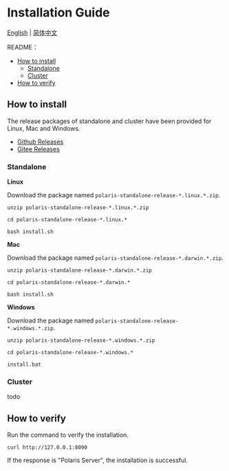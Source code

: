 # Installation Guide

[English](./README.md) | [简体中文](./README-zh.md)

README：

- [How to install](#how-to-install)
  - [Standalone](#standalone)
  - [Cluster](#cluster)
- [How to verify](#how-to-verify)

## How to install

The release packages of standalone and cluster have been provided for Linux, Mac and Windows.

- [Github Releases](https://github.com/GovernSea/sergo-server/releases)
- [Gitee Releases](https://gitee.com/GovernSea/sergo-server/releases)

### Standalone

**Linux**

Download the package named `polaris-standalone-release-*.linux.*.zip`.

```
unzip polaris-standalone-release-*.linux.*.zip

cd polaris-standalone-release-*.linux.*

bash install.sh
```

**Mac**

Download the package named `polaris-standalone-release-*.darwin.*.zip`.

```
unzip polaris-standalone-release-*.darwin.*.zip

cd polaris-standalone-release-*.darwin.*

bash install.sh
```

**Windows**

Download the package named `polaris-standalone-release-*.windows.*.zip`.

```
unzip polaris-standalone-release-*.windows.*.zip

cd polaris-standalone-release-*.windows.*

install.bat
```

### Cluster

todo

## How to verify

Run the command to verify the installation.

```
curl http://127.0.0.1:8090
```

If the response is "Polaris Server", the installation is successful.
